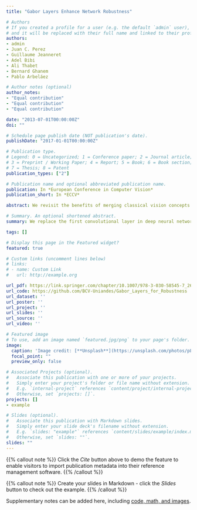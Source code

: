 ```yaml
---
title: "Gabor Layers Enhance Network Robustness"

# Authors
# If you created a profile for a user (e.g. the default `admin` user), write the username (folder name) here 
# and it will be replaced with their full name and linked to their profile.
authors:
- admin
- Juan C. Perez
- Guillaume Jeanneret
- Adel Bibi
- Ali Thabet
- Bernard Ghanem
- Pablo Arbeláez

# Author notes (optional)
author_notes:
- "Equal contribution"
- "Equal contribution"
- "Equal contribution"

date: "2013-07-01T00:00:00Z"
doi: ""

# Schedule page publish date (NOT publication's date).
publishDate: "2017-01-01T00:00:00Z"

# Publication type.
# Legend: 0 = Uncategorized; 1 = Conference paper; 2 = Journal article;
# 3 = Preprint / Working Paper; 4 = Report; 5 = Book; 6 = Book section;
# 7 = Thesis; 8 = Patent
publication_types: ["2"]

# Publication name and optional abbreviated publication name.
publication: In *European Conference in Computer Vision*
publication_short: In *ECCV*

abstract: We revisit the benefits of merging classical vision concepts with deep learning models. In particular, we explore the effect on robustness against adversarial attacks of replacing the first layers of various deep architectures with Gabor layers, i.e. convolutional layers with filters that are based on learnable Gabor parameters. We observe that architectures enhanced with Gabor layers gain a consistent boost in robustness over regular models and preserve high generalizing test performance, even though these layers come at a negligible increase in the number of parameters. We then exploit the closed form expression of Gabor filters to derive an expression for a Lipschitz constant of such filters, and harness this theoretical result to develop a regularizer we use during training to further enhance network robustness. We conduct extensive experiments with various architectures (LeNet, AlexNet, VGG16 and WideResNet) on several datasets (MNIST, SVHN, CIFAR10 and CIFAR100) and demonstrate large empirical robustness gains. Furthermore, we experimentally show how our regularizer provides consistent robustness improvements.

# Summary. An optional shortened abstract.
summary: We replace the first convolutional layer in deep neural networks with a Gabor layer to enhace networks robustness.

tags: []

# Display this page in the Featured widget?
featured: true

# Custom links (uncomment lines below)
# links:
# - name: Custom Link
#   url: http://example.org

url_pdf: https://link.springer.com/chapter/10.1007/978-3-030-58545-7_26
url_code: https://github.com/BCV-Uniandes/Gabor_Layers_for_Robustness
url_dataset: ''
url_poster: ''
url_project: ''
url_slides: ''
url_source: ''
url_video: ''

# Featured image
# To use, add an image named `featured.jpg/png` to your page's folder. 
image:
  caption: 'Image credit: [**Unsplash**](https://unsplash.com/photos/pLCdAaMFLTE)'
  focal_point: ""
  preview_only: false

# Associated Projects (optional).
#   Associate this publication with one or more of your projects.
#   Simply enter your project's folder or file name without extension.
#   E.g. `internal-project` references `content/project/internal-project/index.md`.
#   Otherwise, set `projects: []`.
projects: []
- example

# Slides (optional).
#   Associate this publication with Markdown slides.
#   Simply enter your slide deck's filename without extension.
#   E.g. `slides: "example"` references `content/slides/example/index.md`.
#   Otherwise, set `slides: ""`.
slides: ""
---
```


{{% callout note %}}
Click the *Cite* button above to demo the feature to enable visitors to import publication metadata into their reference management software.
{{% /callout %}}

{{% callout note %}}
Create your slides in Markdown - click the *Slides* button to check out the example.
{{% /callout %}}

Supplementary notes can be added here, including [code, math, and images](https://wowchemy.com/docs/writing-markdown-latex/).
